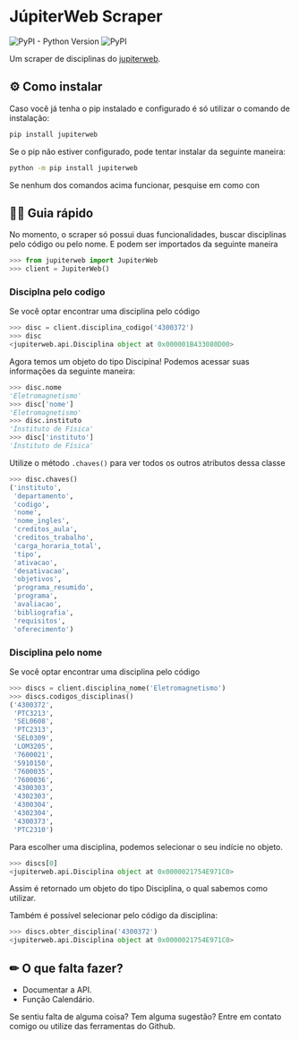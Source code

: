 # JúpiterWeb Scraper

![PyPI - Python Version](https://img.shields.io/badge/python-%3E%3D%203.8%20-blue?style=flat-square)
![PyPI](https://img.shields.io/pypi/v/jupiterweb?label=Versão&style=flat-square)

Um scraper de disciplinas do [jupiterweb](https://uspdigital.usp.br/jupiterweb/). 

## ⚙ Como instalar 

Caso você já tenha o pip instalado e configurado é só utilizar o comando de instalação:

```bash
pip install jupiterweb
```

Se o pip não estiver configurado, pode tentar instalar da seguinte maneira:

```bash
python -m pip install jupiterweb
```

Se nenhum dos comandos acima funcionar, pesquise em como con

## 🧙‍♂️ Guia rápido 

No momento, o scraper só possui duas funcionalidades, buscar disciplinas pelo código ou pelo nome. E podem ser importados da seguinte maneira

```python
>>> from jupiterweb import JupiterWeb
>>> client = JupiterWeb()
```

### Disciplna pelo codigo

Se você optar encontrar uma disciplina pelo código

```python
>>> disc = client.disciplina_codigo('4300372')
>>> disc 
<jupiterweb.api.Disciplina object at 0x000001B433080D00>
```

Agora temos um objeto do tipo Discipina! Podemos acessar suas informações da seguinte maneira:

```python
>>> disc.nome
'Eletromagnetismo'
>>> disc['nome']
'Eletromagnetismo'
>>> disc.instituto
'Instituto de Física'
>>> disc['instituto']
'Instituto de Física'
```

Utilize o método ``` .chaves() ``` para ver todos os outros atributos dessa classe

```python
>>> disc.chaves()
('instituto',
 'departamento',
 'codigo',
 'nome',
 'nome_ingles',
 'creditos_aula',
 'creditos_trabalho',
 'carga_horaria_total',
 'tipo',
 'ativacao',
 'desativacao',
 'objetivos',
 'programa_resumido',
 'programa',
 'avaliacao',
 'bibliografia',
 'requisitos',
 'oferecimento')
```

### Disciplina pelo nome

Se você optar encontrar uma disciplina pelo código

```python
>>> discs = client.disciplina_nome('Eletromagnetismo')
>>> discs.codigos_disciplinas()
('4300372',
 'PTC3213',
 'SEL0608',
 'PTC2313',
 'SEL0309',
 'LOM3205',
 '7600021',
 '5910150',
 '7600035',
 '7600036',
 '4300303',
 '4302303',
 '4300304',
 '4302304',
 '4300373',
 'PTC2310')
```

Para escolher uma disciplina, podemos selecionar o seu indície no objeto.

```python
>>> discs[0]
<jupiterweb.api.Disciplina object at 0x0000021754E971C0>
```

Assim é retornado um objeto do tipo Disciplina, o qual sabemos como utilizar.

Também é possível selecionar pelo código da disciplina:

```python
>>> discs.obter_disciplina('4300372')
<jupiterweb.api.Disciplina object at 0x0000021754E971C0>
```


## ✏ O que falta fazer?  

- Documentar a API.
- Função Calendário.

Se sentiu falta de alguma coisa? Tem alguma sugestão? Entre em contato comigo ou utilize das ferramentas do Github.
